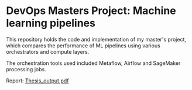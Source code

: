 # DevOps Masters Project: Machine learning pipelines

This repository holds the code and implementation of my master's project, which compares the performance of ML pipelines using various orchestrators and compute layers.

The orchestration tools used included Metaflow, Airflow and SageMaker processing jobs.

Report: [Thesis_output.pdf](https://github.com/user-attachments/files/20119264/TU_Dublin_MSc_HDip_Undergraduate_Thesis_Template.pdf)
